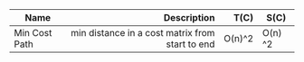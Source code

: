 
 Name| Description | T(C) | S(C)
|--------|----------:|-------:|----------
Min Cost Path | min distance in a cost matrix from start to end | O(n)^2 | O(n) ^2
